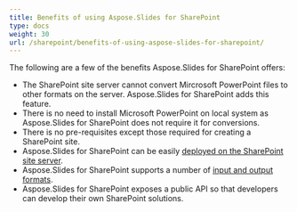 ```yaml
---
title: Benefits of using Aspose.Slides for SharePoint
type: docs
weight: 30
url: /sharepoint/benefits-of-using-aspose-slides-for-sharepoint/
---
```


The following are a few of the benefits Aspose.Slides for SharePoint offers: 

- The SharePoint site server cannot convert Mircrosoft PowerPoint files to other formats on the server. Aspose.Slides for SharePoint adds this feature.
- There is no need to install Microsoft PowerPoint on local system as Aspose.Slides for SharePoint does not require it for conversions.
- There is no pre-requisites except those required for creating a SharePoint site.
- Aspose.Slides for SharePoint can be easily [deployed on the SharePoint site server](/slides/sharepoint/installing-aspose-slides-for-sharepoint-html/).
- Aspose.Slides for SharePoint supports a number of [input and output formats](/slides/sharepoint/multiple-format-support-html/).
- Aspose.Slides for SharePoint exposes a public API so that developers can develop their own SharePoint solutions.
